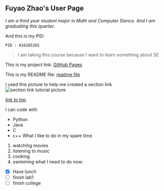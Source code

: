 ## Fuyao Zhao's User Page

*I am a third year student major in Math and Computer Sience.*
*And I am graduating this quarter.*

And this is my PID:
```
PID : A16285265
```
> I am taking this course because I want to learn something about SE

This is my project link: [GitHub Pages](https://github.com/fuyaozhao1018/Project.git)

This is my README file: [readme file](README.md)

 I used this picture to help me created a section link ![section link tutorial picture](https://docs.github.com/assets/cb-113027/mw-1000/images/help/repository/readme-links.webp)

[link to top](#fuyao-zhaos-user-page)

I can code with
- Python
- Java
- C
- c++
What I like to do in my spare time
1. watchihg movies
2. listening to music
3. cooking
4. swimming
what I need to do now:
- [x] Have lunch
- [ ] finish lab1
- [ ] finish college